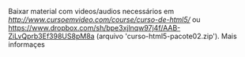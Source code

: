 Baixar material com videos/audios necessários em <i>http://www.cursoemvideo.com/course/curso-de-html5/</i> ou https://www.dropbox.com/sh/bpe3xjlnqw97j4f/AAB-ZiLvQprb3Ef398US8pM8a (arquivo 'curso-html5-pacote02.zip').
Mais informaçes
